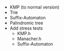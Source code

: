 - KMP (to normal version)
- Trie
- Suffix-Automaton
- Palindromic tree
- Add stress tests
	- KMP.h
	- Manacher.h
	- Suffix-Automaton




